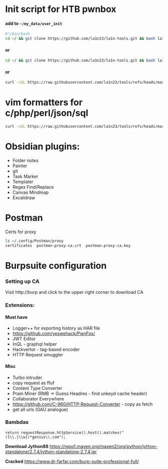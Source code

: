 # Init script for HTB pwnbox
#### add to `~/my_data/user_init`
```bash
#!/bin/bash
cd ~/ && git clone https://github.com/la1n23/la1n-tools.git && bash la1n-tools/init.sh
```
#### or
```bash
cd ~/ && git clone https://github.com/la1n23/la1n-tools.git && bash la1n-tools/init.sh
```
#### or
```bash
curl -sSL https://raw.githubusercontent.com/la1n23/tools/refs/heads/master/init.sh|bash
```

# vim formatters for c/php/perl/json/sql
```bash
curl -sSL https://raw.githubusercontent.com/la1n23/tools/refs/heads/master/vim-autoformat.sh|bash
```
# Obsidian plugins:
* Folder notes
* Painter
* git
* Task Marker
* Templater
* Regex Find/Replace
* Canvas Mindmap
* Excalidraw

# Postman
Certs for proxy
```bash
ls ~/.config/Postman/proxy
certificates  postman-proxy-ca.crt  postman-proxy-ca.key
```

# Burpsuite configuration

### Setting up CA
Visit http://burp and click to the upper right corner to download CA

### Extensions:
#### Must have
* Logger++ for exporting history as HAR file
* https://github.com/yeswehack/PwnFox/
* JWT Editor
* InQL - graphql helper
* Hackvertor - tag-based encoder
* HTTP Request smuggler
#### Misc
* Turbo intruder
* copy request as ffuf
* Content Type Converter
* Pram Miner (RMB -> Guess Headres - find unkeyd cache header)
* Collaborator Everywhere
* https://github.com/C-960/HTTP-Request-Converter - copy as fetch
* get all urls (GAU analogue)

### Bambdas
```
return requestResponse.httpService().host().matches("([\\.|\\w])*genius\\.com");
```

**Download Jython88**
https://repo1.maven.org/maven2/org/python/jython-standalone/2.7.4/jython-standalone-2.7.4.jar

**Cracked**
https://www.dr-farfar.com/burp-suite-professional-full/
